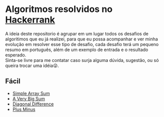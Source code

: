 # Algoritmos resolvidos no [Hackerrank](https://www.hackerrank.com/)
A ideia deste repositorio é agrupar em um lugar todos os desafios de algoritimos que eu já realizei, para que eu possa acompanhar e ver minha evolução em resolver esse tipo de desafio, cada desafio terá um pequeno resumo em português, além de um exemplo de entrada e o resultado esperado.\
Sinta-se livre para me contatar caso surja alguma dúvida, sugestão, ou só queira trocar uma idéia😜.

## Fácil
* [Simple Array Sum](https://github.com/Kaedh/my-hackerhank/blob/main/facil/simple-array-sum.js)
* [A Very Big Sum](https://github.com/Kaedh/my-hackerhank/blob/main/facil/a-very-big-sum.js)
* [Diagonal Difference](https://github.com/Kaedh/my-hackerhank/blob/main/facil/diagonal-difference.js)
* [Plus Minus](https://github.com/Kaedh/my-hackerhank/blob/main/facil/plus-minus.js)

